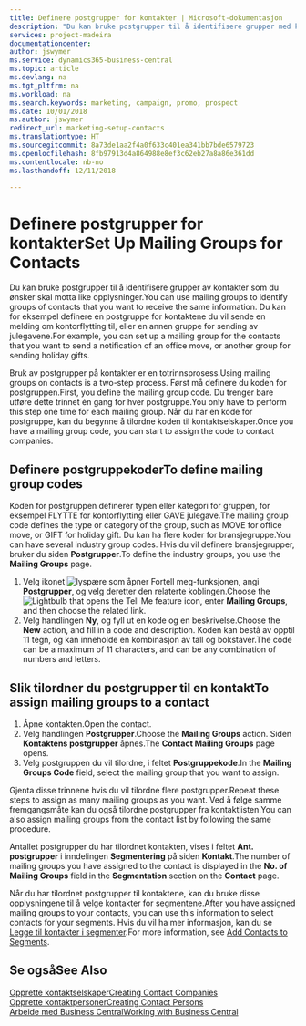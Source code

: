 ```yaml
---
title: Definere postgrupper for kontakter | Microsoft-dokumentasjon
description: "Du kan bruke postgrupper til å identifisere grupper med kontakter du vil skal motta samme informasjon, for eksempel for en markedsføringskampanje."
services: project-madeira
documentationcenter: 
author: jswymer
ms.service: dynamics365-business-central
ms.topic: article
ms.devlang: na
ms.tgt_pltfrm: na
ms.workload: na
ms.search.keywords: marketing, campaign, promo, prospect
ms.date: 10/01/2018
ms.author: jswymer
redirect_url: marketing-setup-contacts
ms.translationtype: HT
ms.sourcegitcommit: 8a73de1aa2f4a0f633c401ea341bb7bde6579723
ms.openlocfilehash: 8fb97913d4a864988e8ef3c62eb27a8a86e361dd
ms.contentlocale: nb-no
ms.lasthandoff: 12/11/2018

---
```

# <a name="set-up-mailing-groups-for-contacts"></a><span data-ttu-id="60d59-103">Definere postgrupper for kontakter</span><span class="sxs-lookup"><span data-stu-id="60d59-103">Set Up Mailing Groups for Contacts</span></span>
<span data-ttu-id="60d59-104">Du kan bruke postgrupper til å identifisere grupper av kontakter som du ønsker skal motta like opplysninger.</span><span class="sxs-lookup"><span data-stu-id="60d59-104">You can use mailing groups to identify groups of contacts that you want to receive the same information.</span></span> <span data-ttu-id="60d59-105">Du kan for eksempel definere en postgruppe for kontaktene du vil sende en melding om kontorflytting til, eller en annen gruppe for sending av julegavene.</span><span class="sxs-lookup"><span data-stu-id="60d59-105">For example, you can set up a mailing group for the contacts that you want to send a notification of an office move, or another group for sending holiday gifts.</span></span>

<span data-ttu-id="60d59-106">Bruk av postgrupper på kontakter er en totrinnsprosess.</span><span class="sxs-lookup"><span data-stu-id="60d59-106">Using mailing groups on contacts is a two-step process.</span></span> <span data-ttu-id="60d59-107">Først må definere du koden for postgruppen.</span><span class="sxs-lookup"><span data-stu-id="60d59-107">First, you define the mailing group code.</span></span> <span data-ttu-id="60d59-108">Du trenger bare utføre dette trinnet én gang for hver postgruppe.</span><span class="sxs-lookup"><span data-stu-id="60d59-108">You only have to perform this step one time for each mailing group.</span></span> <span data-ttu-id="60d59-109">Når du har en kode for postgruppe, kan du begynne å tilordne koden til kontaktselskaper.</span><span class="sxs-lookup"><span data-stu-id="60d59-109">Once you have a mailing group code, you can start to assign the code to contact companies.</span></span>

## <a name="to-define-mailing-group-codes"></a><span data-ttu-id="60d59-110">Definere postgruppekoder</span><span class="sxs-lookup"><span data-stu-id="60d59-110">To define mailing group codes</span></span>
<span data-ttu-id="60d59-111">Koden for postgruppen definerer typen eller kategori for gruppen, for eksempel FLYTTE for kontorflytting eller GAVE julegave.</span><span class="sxs-lookup"><span data-stu-id="60d59-111">The mailing group code defines the type or category of the group, such as MOVE for office move, or GIFT for holiday gift.</span></span> <span data-ttu-id="60d59-112">Du kan ha flere koder for bransjegruppe.</span><span class="sxs-lookup"><span data-stu-id="60d59-112">You can have several industry group codes.</span></span> <span data-ttu-id="60d59-113">Hvis du vil definere bransjegrupper, bruker du siden **Postgrupper**.</span><span class="sxs-lookup"><span data-stu-id="60d59-113">To define the industry groups, you use the **Mailing Groups** page.</span></span>

1. <span data-ttu-id="60d59-114">Velg ikonet ![lyspære som åpner Fortell meg-funksjonen](media/ui-search/search_small.png "Fortell hva du vil gjøre"), angi **Postgrupper**, og velg deretter den relaterte koblingen.</span><span class="sxs-lookup"><span data-stu-id="60d59-114">Choose the ![Lightbulb that opens the Tell Me feature](media/ui-search/search_small.png "Tell me what you want to do") icon, enter **Mailing Groups**, and then choose the related link.</span></span>
2. <span data-ttu-id="60d59-115">Velg handlingen **Ny**, og fyll ut en kode og en beskrivelse.</span><span class="sxs-lookup"><span data-stu-id="60d59-115">Choose the **New** action, and fill in a code and description.</span></span> <span data-ttu-id="60d59-116">Koden kan bestå av opptil 11 tegn, og kan inneholde en kombinasjon av tall og bokstaver.</span><span class="sxs-lookup"><span data-stu-id="60d59-116">The code can be a maximum of 11 characters, and can be any combination of numbers and letters.</span></span>

## <a name="AssignMailGroupContact"></a> <span data-ttu-id="60d59-117">Slik tilordner du postgrupper til en kontakt</span><span class="sxs-lookup"><span data-stu-id="60d59-117">To assign mailing groups to a contact</span></span>
1. <span data-ttu-id="60d59-118">Åpne kontakten.</span><span class="sxs-lookup"><span data-stu-id="60d59-118">Open the contact.</span></span>
2. <span data-ttu-id="60d59-119">Velg handlingen **Postgrupper**.</span><span class="sxs-lookup"><span data-stu-id="60d59-119">Choose the **Mailing Groups** action.</span></span> <span data-ttu-id="60d59-120">Siden **Kontaktens postgrupper** åpnes.</span><span class="sxs-lookup"><span data-stu-id="60d59-120">The **Contact Mailing Groups** page opens.</span></span>
3. <span data-ttu-id="60d59-121">Velg postgruppen du vil tilordne, i feltet **Postgruppekode**.</span><span class="sxs-lookup"><span data-stu-id="60d59-121">In the **Mailing Groups Code** field, select the mailing group that you want to assign.</span></span>

<span data-ttu-id="60d59-122">Gjenta disse trinnene hvis du vil tilordne flere postgrupper.</span><span class="sxs-lookup"><span data-stu-id="60d59-122">Repeat these steps to assign as many mailing groups as you want.</span></span> <span data-ttu-id="60d59-123">Ved å følge samme fremgangsmåte kan du også tilordne postgrupper fra kontaktlisten.</span><span class="sxs-lookup"><span data-stu-id="60d59-123">You can also assign mailing groups from the contact list by following the same procedure.</span></span>

<span data-ttu-id="60d59-124">Antallet postgrupper du har tilordnet kontakten, vises i feltet **Ant. postgrupper** i inndelingen **Segmentering** på siden **Kontakt**.</span><span class="sxs-lookup"><span data-stu-id="60d59-124">The number of mailing groups you have assigned to the contact is displayed in the **No. of Mailing Groups** field in the **Segmentation** section on the **Contact** page.</span></span>

<span data-ttu-id="60d59-125">Når du har tilordnet postgrupper til kontaktene, kan du bruke disse opplysningene til å velge kontakter for segmentene.</span><span class="sxs-lookup"><span data-stu-id="60d59-125">After you have assigned mailing groups to your contacts, you can use this information to select contacts for your segments.</span></span> <span data-ttu-id="60d59-126">Hvis du vil ha mer informasjon, kan du se [Legge til kontakter i segmenter](marketing-add-contact-segment.md).</span><span class="sxs-lookup"><span data-stu-id="60d59-126">For more information, see [Add Contacts to Segments](marketing-add-contact-segment.md).</span></span>

## <a name="see-also"></a><span data-ttu-id="60d59-127">Se også</span><span class="sxs-lookup"><span data-stu-id="60d59-127">See Also</span></span>
[<span data-ttu-id="60d59-128">Opprette kontaktselskaper</span><span class="sxs-lookup"><span data-stu-id="60d59-128">Creating Contact Companies</span></span>](marketing-create-contact-companies.md)  
[<span data-ttu-id="60d59-129">Opprette kontaktpersoner</span><span class="sxs-lookup"><span data-stu-id="60d59-129">Creating Contact Persons</span></span>](marketing-create-contact-persons.md)  
[<span data-ttu-id="60d59-130">Arbeide med Business Central</span><span class="sxs-lookup"><span data-stu-id="60d59-130">Working with Business Central</span></span>](ui-work-product.md)

